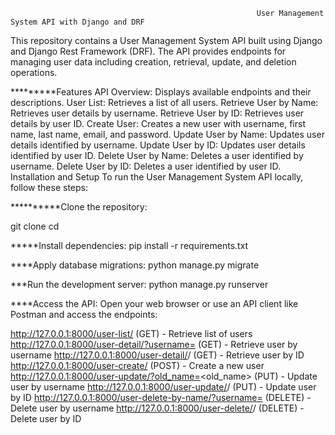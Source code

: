                                                            User Management System API with Django and DRF
This repository contains a User Management System API built using Django and Django Rest Framework (DRF). The API provides endpoints for managing user data including creation, retrieval, update, and deletion operations.

*********Features
API Overview: Displays available endpoints and their descriptions.
User List: Retrieves a list of all users.
Retrieve User by Name: Retrieves user details by username.
Retrieve User by ID: Retrieves user details by user ID.
Create User: Creates a new user with username, first name, last name, email, and password.
Update User by Name: Updates user details identified by username.
Update User by ID: Updates user details identified by user ID.
Delete User by Name: Deletes a user identified by username.
Delete User by ID: Deletes a user identified by user ID.
Installation and Setup
To run the User Management System API locally, follow these steps:

**********Clone the repository:

git clone <repository-url>
cd <repository-directory>

*****Install dependencies:
pip install -r requirements.txt


****Apply database migrations:
python manage.py migrate


***Run the development server:
python manage.py runserver

****Access the API:
Open your web browser or use an API client like Postman and access the endpoints:

http://127.0.0.1:8000/user-list/ (GET) - Retrieve list of users
http://127.0.0.1:8000/user-detail/?username=<username> (GET) - Retrieve user by username
http://127.0.0.1:8000/user-detail/<pk>/ (GET) - Retrieve user by ID
http://127.0.0.1:8000/user-create/ (POST) - Create a new user
http://127.0.0.1:8000/user-update/?old_name=<old_name> (PUT) - Update user by username
http://127.0.0.1:8000/user-update/<pk>/ (PUT) - Update user by ID
http://127.0.0.1:8000/user-delete-by-name/?username=<username> (DELETE) - Delete user by username
http://127.0.0.1:8000/user-delete/<pk>/ (DELETE) - Delete user by ID

